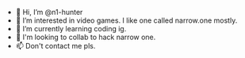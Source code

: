 - 👋 Hi, I’m @n1-hunter
- 👀 I’m interested in video games. I like one called narrow.one mostly.
- 🌱 I’m currently learning coding ig.
- 💞️ I'm looking to collab to hack narrow one.
- 📫 Don't contact me pls.

<!---
n1-hunter/n1-hunter is a ✨ special ✨ repository because its `README.md` (this file) appears on your GitHub profile.
You can click the Preview link to take a look at your changes.
--->
